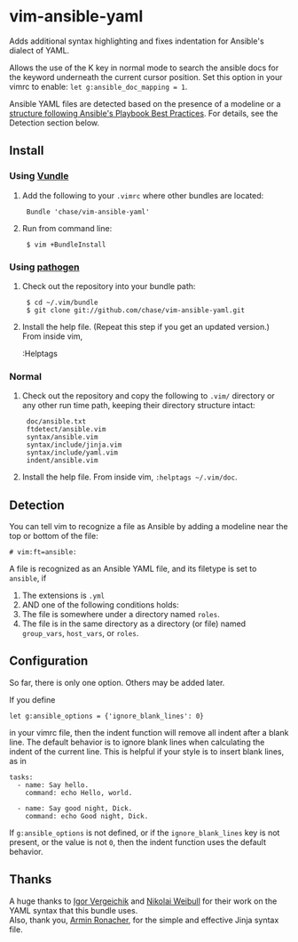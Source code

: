 # vim-ansible-yaml

Adds additional syntax highlighting and fixes indentation for Ansible's dialect of YAML.

Allows the use of the K key in normal mode to search the ansible docs for the keyword underneath the current
cursor position. Set this option in your vimrc to enable: `let g:ansible_doc_mapping = 1`.

Ansible YAML files are detected based on the presence of a modeline or a
[structure following Ansible's Playbook Best Practices](http://www.ansibleworks.com/docs/playbooks_best_practices.html#directory-layout).
For details, see the Detection section below.

## Install

### Using [Vundle](https://github.com/gmarik/vundle)

1. Add the following to your `.vimrc` where other bundles are located:
       
		Bundle 'chase/vim-ansible-yaml'

2. Run from command line:

		$ vim +BundleInstall

### Using [pathogen](https://github.com/tpope/vim-pathogen)

1. Check out the repository into your bundle path:

        $ cd ~/.vim/bundle
        $ git clone git://github.com/chase/vim-ansible-yaml.git

2. Install the help file. (Repeat this step if you get an updated version.) From inside vim,

	:Helptags

### Normal

1. Check out the repository and copy the following to `.vim/` directory or any
   other run time path, keeping their directory structure intact:

		doc/ansible.txt
		ftdetect/ansible.vim
		syntax/ansible.vim
		syntax/include/jinja.vim
		syntax/include/yaml.vim
		indent/ansible.vim

2. Install the help file.  From inside vim,  `:helptags ~/.vim/doc`.

## Detection

You can tell vim to recognize a file as Ansible by adding a modeline near the top or bottom of the file:
```
# vim:ft=ansible:
```

A file is recognized as an Ansible YAML file, and its filetype is set to `ansible`, if

1. The extensions is `.yml`
2. AND one of the following conditions holds:
  1. The file is somewhere under a directory named `roles`.
  2. The file is in the same directory as a directory (or file) named `group_vars`, `host_vars`, or `roles`.

## Configuration

So far, there is only one option. Others may be added later.

If you define

    let g:ansible_options = {'ignore_blank_lines': 0}

in your vimrc file, then the indent function will remove all indent after a blank line. The default behavior is to ignore blank lines when calculating the indent of the current line. This is helpful if your style is to insert blank lines, as in

```
tasks:
  - name: Say hello.
    command: echo Hello, world.

  - name: Say good night, Dick.
    command: echo Good night, Dick.
```

If `g:ansible_options` is not defined, or if the `ignore_blank_lines` key is not present, or the value is not `0`, then the indent function uses the default behavior.

## Thanks
A huge thanks to [Igor Vergeichik](mailto:iverg@mail.ru) and [Nikolai Weibull](https://github.com/now) for their work on the YAML syntax that this bundle uses.  
Also, thank you, [Armin Ronacher](https://github.com/mitsuhiko), for the
simple and effective Jinja syntax file.
